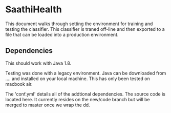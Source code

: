 # SaathiHealth

This document walks through setting the environment for training and testing the classifier. This classifier is traned off-line and then exported to a file that can be loaded into a production environment.

## Dependencies
This should work with Java 1.8. 

Testing was done with a legacy environment. Java can be downloaded from .... and installed on your local machine. This has only been tested on macbook air.

The 'conf.yml' details all of the addtional dependencies.  The source code is located here. It currently resides on the new/code branch but will be merged to master once we wrap the dd.

